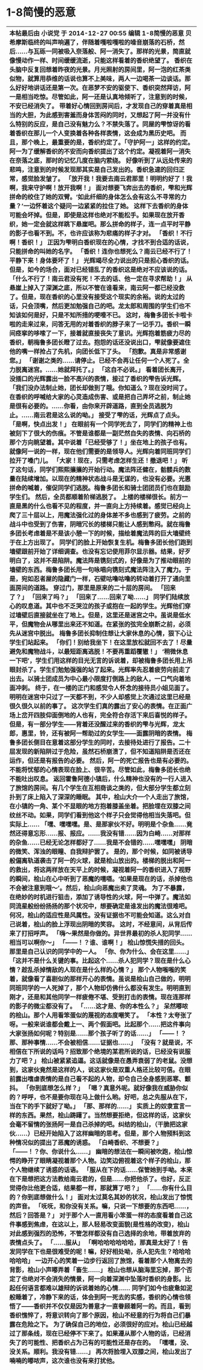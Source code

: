 # 1-8简慢的恶意



|  本帖最后由 小说党 于 2014-12-27 00:55 编辑   1-8简慢的恶意  贝希摩斯临终的叫声响遍了，伴随着嘎啦嘎啦的噪音崩落的石桥，然后……与瓦砾一同被吸入奈落般、阿一消失了。那样的光景，简直就像慢动作一样、时间缓缓流逝，只能这样看着的香织绝望了。  香织在头脑中反复回想着昨夜的光景。月光照射的房间里，阿一泡的红茶类似物，就算用恭维的话说也算不上美味，两人一边喝茶一边谈话。那么好好地讲话还是第一次。在恶梦不安的驱使下、香织突然拜访，阿一是相当吃惊。尽管如此，阿一还是认真地倾听了，注意到的时候，不安已经消失了。  带着好心情回到房间后，才发现自己的穿着真是相当的大胆，为此感到害羞而身体苦闷的同时，又想起了阿一并没有什么特别的反应，是自己没有魅力么？不禁失落了。同屋的雫惊讶的看着香织在那儿一个人变换着各种各样表情，这会成为黑历史吧。  而且，那个晚上，最重要的是，香织约定了。「守护阿一」这样的约定。阿一为了缓解香织的不安而向香织提出了这个约定。凝视着阿一消失在奈落之底，那时的记忆几度在脑内萦绕。  好像听到了从远处传来的悲鸣，注意到的时候发现那其实是自己发出的。香织急速的回归正常，感觉脸发皱了。  「放开我！我要去南云君那里！明明约好了！我啊，我来守护啊！放开我啊！」  面对想要飞奔出去的香织，雫和光辉拼命的绞住了她的双臂。‘如此纤细的身体怎么会有这么不寻常的力量？’一边怀着这个疑问一边紧紧的拉住了她。  这样下去香织的身体可能会坏掉。但是，即使是这样也绝对不能松手。如果现在放开香织，她一定会就这样跳下悬崖吧。那么拼命的样子，连一点平时平静的影子也看不到。不，也许应该称为悲痛的样子才对。  「香织！不行啊！香织！」  正因为雫明白香织现在的心情，才找不到合适的话说，只能拼命的叫她的名字。  「香织！连你也想死么？南云已经不行了！平静下来！身体要坏了！」  光辉竭尽全力说出的只是担心香织的话。但是，如今的场合，面对已经错乱了的香织这是绝对不应该说的话。  「什么不行了！南云君没有死！不去的话、他一定在寻求帮助！」  从悬崖上掉入了深渊之底，所以不管在谁看来，南云阿一都已经没救了。但是，现在香织的心里没有接受这个现实的余裕。说的太过的话，只会顶嘴，然后更加勉强自己的吧。龙太郎和周围的学生们也不知该如何是好，只是不知所措的哽噎不已。  这时，梅鲁多团长卡啦卡啦的走来过来，问答无用的对着香织的脖子来了一记手刀。香织一瞬间痉挛的哆嗦了一下，接着就直接丧失了意识。光辉抱着筋疲力尽的香织，朝梅鲁多团长瞪了过去。抱怨的话还没说出口，雫就像要遮住他的嘴一样抢占了先机，向团长低下了头。  「抱歉。真是非常感谢您。」  「谢谢之类的……请停止。已经不会再让任何一个人死了。全力脱离迷宫。……她就拜托了。」  「这自不必说。」  看着团长离开，没插口的光辉露出一脸不高兴的表情，接过了香织的雫告诉光辉。  「我们没办法制止她，团长却做到了哦。你知道么？现在没时间了。在香织的呼喊给大家的心灵造成伤害、或是把自己弄坏之前，制止她是很有必要的。……你看，由你来开辟道路，直到全员逃脱为止。……南云君是这么说的呦。」  接受了雫的话，光辉点了点头。  「是啊，快点出发！」  在眼前有一个同学死去了，同学们的精神上也被刻下了很大的伤痕。不管是谁都是一副茫然自失的表情、向石桥的那个方向眺望着。其中说着「已经受够了！」坐在地上的孩子也有。就像阿一说的一样，现在他们需要的是领导人。光辉向着同班同学们拉开了嗓门儿。  「大家！现在，只需考虑怎样生还！撤退吧！」  听了这句话，同学们熙熙攘攘的开始行动。魔法阵还健在，骷髅兵的数量在陆续增加。以现在的精神状态战斗是无谋的，也没有必要。光惠拼命的喊着，催促同学们逃脱。梅鲁多团长和骑士团团员们也在鼓励学生们。  然后，全员都顺着阶梯逃脱了。  上楼的楼梯很长。前方一直是黑的什么也看不见的程度，并一直向上方持续着。感觉已经向上爬了三十层以上，用魔法强化过的身体差不多也感到了疲劳。之前的战斗中也受到了伤害，阴暗冗长的楼梯只能让人感到憋闷。就在梅鲁多团长考虑着是不是该小憩一下的时候，描绘着魔法阵的巨大墙壁终于在上方出现了。  同学们的脸上开始恢复生机。梅鲁多团长他们跑到墙壁跟前开始了详细调查。也没有忘记使用菲尔显示器。结果，好歹明白了，这并不是陷阱。魔法阵是镌刻式的，好像是为了推动眼前的墙壁的东西。梅鲁多团长用一句咏唱向镌刻式魔法阵注入了魔力。于是，宛如忍者屋的隐藏门一样，石壁咕噜咕噜的转动着打开了通向里面房间的道路。  穿过门，那里是原来的二十层的房间。  「回来了？」  「回来了吗？」  「回来了……回来了呦……」  同学们陆续放心的叹息道。其中也不乏哭泣的孩子或抱在一起的学生。光辉他们穿过墙壁后直接就坐在了地上。但是，这里还是迷宫之中。虽说是低水平，但魔物会从哪里出来还不知道。在紧张的弦完全崩断之前，必须先从迷宫中脱出。  梅鲁多团长抑制住想让大家休息的心情，狠下心让学生们站起来。  「你们！别给我坐下！在这里放松就回不去了！尽量避免和魔物战斗，以最短距离逃脱！不要再重蹈覆辙！」  ‘稍微休息一下吧’，学生们用这样的目光无言的诉说着，却被梅鲁多团长用上吊眼封杀了。学生们勉勉强强的站了起来。光辉率先忍着疲劳向前走了出去。以骑士团成员为中心最小限度打倒路上的敌人，一口气向着地面冲刺。  终于，在一楼的正门和感觉令人怀念的接待员小姐见面了。明明在迷宫中只过了一天都不到，不少人却感觉上次通过这里已经是很久很久以前的事了。  这次学生们真的露出了安心的表情。在正面广场上岔开四肢仰面倒地的人也有，完全符合存活下来后喜悦的样子。但是，有一部分学生——背着还没醒过来的香织的雫与光辉，龙太郎，惠里，铃，还有被阿一帮助过的女学生——面露阴暗的表情。  梅鲁多团长侧目在意着这部分学生的同时，去接待处进行了报告。二十层发现的新陷阱过于危险，虽然石桥崩溃了，但不知道陷阱是否还在运作，但还是有报告的必要。  然后，阿一的死亡报告也是有必要的。不能将忧郁的心情表现在脸上、很辛苦。尽管如此，梅鲁多团长也绝不能吐出叹息。  返回霍鲁阿德小镇后，什么精神也没有的一行人进入了旅馆的房间。有几个学生在互相商谈之类的，但大部分学生都立刻扑到了床上陷入了深深的睡眠。  其中，桧山大介一个人走出了旅馆，在小镇的一角、某个不显眼的地方抱着膝盖坐着。把脸埋在双膝之间纹丝不动。如果，同学们看到他这个样子只会觉得他相当失落吧。但实际上……  「嘿、嘿嘿嘿。是、是那家伙不好。明明是个杂鱼……竟然还得意忘形……报、报应。……我没有错……因为白崎……对那样的杂鱼……已经无论怎样都好了……我是不会错的……嘿嘿嘿」  阴暗的微笑、浑浊的眼瞳、自我辩护罢了。  是的，那个时候，如同被诱导般偏离轨道袭击了阿一的火球，就是桧山放出的。楼梯的脱出和阿一的救出，将这两样放在天平上的时候，凝视着阿一的香织进入了视野的瞬间，桧山在心中听到了恶魔的嚅嗫。‘如果是现在的话，杀掉他也不会被注意到哦～’。然后，桧山向恶魔出卖了灵魂。  为了不暴露，在绝妙的时机进行狙击，添加了诱导性的火球，阿一中弹了。魔法如同流星般纷纷扬扬的那个状况中，想要确定是谁发出的魔法很难吧。何况，桧山的适应性是风属性。没有证据也不可能会知道。这么对自己说着，桧山的脸上浮现出阴暗的笑容。  这时，不经意间，从背后传来了打招呼声。  「嗨～果然是你做的。异世界最初的杀人犯同学……相当可以啊你～」  「——！？谁、谁啊！」  桧山惊慌失措的回头。那里是自己认识的同学中的一人。  「你、你为什么、会在这里……」  「这并不是什么关键的事。比起这个……杀人犯同学？现在是什么心情？趁乱杀掉情敌的人现在是什么样的心情？」  那个人物嗤嗤的笑着，就像看了喜剧似的那样开心的表情。虽说是桧山自己做的，明明同班同学的一人死掉了，那个人物却仿佛什么都没有发生。明明直到刚才，还是和其他同学一样疲倦不堪、受到打击的表情。现在连那样的影子的微尘都没有了。  「……这才是、你的本性么？」  呆然嘟哝的桧山。那个人用看笨蛋似的蔑视的态度嘲笑了。  「本性？太夸张了呀。一般来说谁都会戴上一、两个假面吧。比起那个……把这件事向大家张扬如何呢？特别是……那个孩子听了的话……」  「——！？那、那种事情……不会被相信……证据也……」  「没有？就是说，不相信在下所说的话吗？招致那个绝境的某君所说的话，已经没有说服力了吧？」  桧山被紧紧追逼。这话就像是在愚弄衰弱了的老鼠。没想到，这家伙竟然是这样的人，说这家伙是双重人格还比较可信。在眼前露出嗜虐表情的是自己看不起的人物，却令自己全身感到恶寒、颤抖。  「你到底想怎么样？」  「嗯？真意外呢。就好像我在威胁你似的？呼呼，也不是要你现在马上做什么哟。好吧，总之先服从在下，当在下的手下就好了呦。」  「那、那样的……」  实质上的奴隶宣言一样的东西。果然，桧山踌躇了。当然想要拒绝，但这样的话，这家伙会毫不留情的张扬阿一是自己杀掉的吧。纠结的桧山，（干脆把这家伙……）已经开始陷入了这样幽暗的思考。但是，那个人物预料到这种情况似的提出了恶魔的诱惑。  「白崎香织、不想要？」  「——！？你、你说什么……」  幽暗的想法在一瞬间被吹跑，桧山惊愕的睁开了眼睛凝视着那个人物。边笑边俯视着这个样子的桧山，那个人物继续了诱惑的话语。  「服从在下的话……保管她到手呦。本来在下是想把这方法教给南云君的，但是……你把他杀了。也好，反正觉得你比他更合适，结果都一样，那就算了吧？」  「……你有什么目的？你到底想做什么！」  面对太过莫名其妙的状况，桧山发出了惊慌的声音。  「呒呒，和你没有关系。嘛，只说一下想要的东西吧……，然后？回答是？」  对于那个人一直用看小笨蛋一样的态度看着自己这件事感到焦虑，在这以上，那人轻易改变面貌\(是性格的改变\)，桧山对此感到强烈的恐怖，不管怎样都没有自己选择的余地，带着放弃的表情点头了。  「……服从」  「啊哈哈哈哈哈哈，那真是太好了！告发同学在下也是很难受的呢！嘛，好好相处呦，杀人犯先生？哈哈哈哈哈哈」  一边开心的笑着一边步行返回了旅馆，看着那个人物离去的背影，桧山小声嘟弄着「畜生……」  桧山也想从脑海里忘掉，那个否定了也绝对不会消失的情景，阿一向着深渊中坠落时香织的身影。比起任何语言都难以雄辩的诉说着她的心情……  同学们如今也疲惫如泥般睡着了，冷静下来的话，体会到阿一死去的实感，香织的心情也领悟了——香织并不仅仅是因为善意才一直眷顾着阿一的。而且，看到香织憔悴了，将意识转向了那个原因，桧山不经意的行为将自己们暴露在危险之下。  为了确保自己的地位，必须很好的应对。桧山已经越过了那条线，现在已经停不下来了。如果遵从那个人物的话，已经消失了的可能性、把香织占为己有的可能性还是存在的。  「嘿嘿，没、没关系。顺利。我没有错……」  再次将脸埋入双膝之间，桧山发出了喃喃的嘟哝声，这次谁也没有来打扰他。  |
| :--- |


